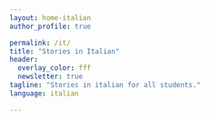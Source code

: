 ```yaml
---
layout: home-italian
author_profile: true

permalink: /it/
title: "Stories in Italian"
header:
  overlay_color: fff
  newsletter: true
tagline: "Stories in italian for all students."
language: italian

---
```

